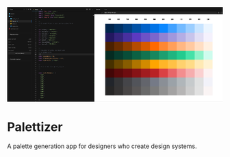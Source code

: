 <img src="images/hero.png">

# Palettizer
A palette generation app for designers who create design systems.
